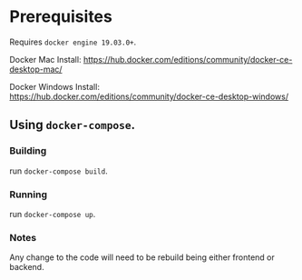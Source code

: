 # Prerequisites

Requires `docker engine 19.03.0+`.

Docker Mac Install: https://hub.docker.com/editions/community/docker-ce-desktop-mac/

Docker Windows Install: https://hub.docker.com/editions/community/docker-ce-desktop-windows/


## Using `docker-compose`.

### Building

run `docker-compose build`.

### Running

run `docker-compose up`.

### Notes

Any change to the code will need to be rebuild being either frontend or backend.


